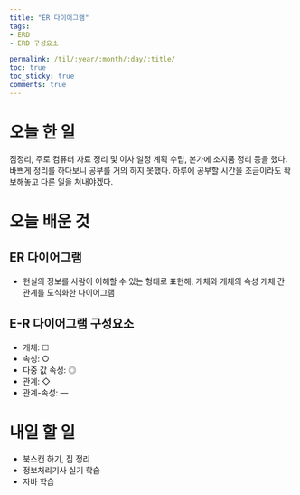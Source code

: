 ```yaml
---
title: "ER 다이어그램"
tags:
- ERD
- ERD 구성요소

permalink: /til/:year/:month/:day/:title/
toc: true
toc_sticky: true
comments: true
---
```


# 오늘 한 일
짐정리, 주로 컴퓨터 자료 정리 및 이사 일정 계획 수립, 본가에 소지품 정리 등을 했다.
바쁘게 정리를 하다보니 공부를 거의 하지 못했다. 하루에 공부할 시간을 조금이라도 확보해놓고 다른 일을 쳐내야겠다.

# 오늘 배운 것

## ER 다이어그램
- 현실의 정보를 사람이 이해할 수 있는 형태로 표현해, 개체와 개체의 속성 개체 간 관계를 도식화한 다이어그램

## E-R 다이어그램 구성요소
- 개체: ☐
- 속성: ○
- 다중 값 속성: ◎
- 관계: ◇
- 관계-속성: —

# 내일 할 일
- 북스캔 하기, 짐 정리
- 정보처리기사 실기 학습
- 자바 학습

